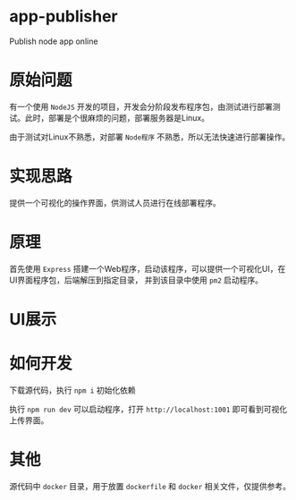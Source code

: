 # app-publisher
Publish node app online

# 原始问题

有一个使用 ``NodeJS`` 开发的项目，开发会分阶段发布程序包，由测试进行部署测试。此时，部署是个很麻烦的问题，部署服务器是Linux。

由于测试对Linux不熟悉，对部署 ``Node程序`` 不熟悉，所以无法快速进行部署操作。

# 实现思路

提供一个可视化的操作界面，供测试人员进行在线部署程序。

# 原理

首先使用 ``Express`` 搭建一个Web程序，启动该程序，可以提供一个可视化UI，在UI界面程序包，后端解压到指定目录，
并到该目录中使用 ``pm2`` 启动程序。

# UI展示


# 如何开发

下载源代码，执行 ``npm i`` 初始化依赖

执行 ``npm run dev`` 可以启动程序，打开 ``http://localhost:1001`` 即可看到可视化上传界面。

# 其他

源代码中 ``docker`` 目录，用于放置 ``dockerfile`` 和 ``docker`` 相关文件，仅提供参考。
